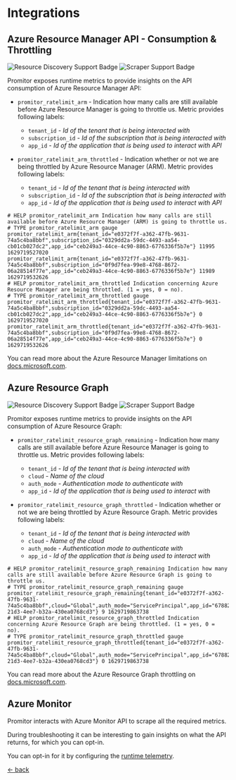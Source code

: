 # Integrations

## Azure Resource Manager API - Consumption & Throttling

![Resource Discovery Support Badge](https://img.shields.io/badge/Support%20for%20Resource%20Discovery-No-red.svg)
![Scraper Support Badge](https://img.shields.io/badge/Support%20for%20Scraper-Yes-green.svg)

Promitor exposes runtime metrics to provide insights on the API consumption of
Azure Resource Manager API:

- `promitor_ratelimit_arm` - Indication how many calls are still available before
  Azure Resource Manager is going to throttle us. Metric provides following labels:
    - `tenant_id` - _Id of the tenant that is being interacted with_
    - `subscription_id` - _Id of the subscription that is being interacted with_
    - `app_id` - _Id of the application that is being used to interact with API_

- `promitor_ratelimit_arm_throttled` - Indication whether or not we are being throttled by Azure Resource Manager
 (ARM). Metric provides following labels:
    - `tenant_id` - _Id of the tenant that is being interacted with_
    - `subscription_id` - _Id of the subscription that is being interacted with_
    - `app_id` - _Id of the application that is being used to interact with API_

```text
# HELP promitor_ratelimit_arm Indication how many calls are still available before Azure Resource Manager (ARM) is going to throttle us.
# TYPE promitor_ratelimit_arm gauge
promitor_ratelimit_arm{tenant_id="e0372f7f-a362-47fb-9631-74a5c4ba8bbf",subscription_id="0329dd2a-59dc-4493-aa54-cb01cb027dc2",app_id="ceb249a3-44ce-4c90-8863-6776336f5b7e"} 11995 1629719527020
promitor_ratelimit_arm{tenant_id="e0372f7f-a362-47fb-9631-74a5c4ba8bbf",subscription_id="0f9d7fea-99e8-4768-8672-06a28514f77e",app_id="ceb249a3-44ce-4c90-8863-6776336f5b7e"} 11989 1629719532626
# HELP promitor_ratelimit_arm_throttled Indication concerning Azure Resource Manager are being throttled. (1 = yes, 0 = no).
# TYPE promitor_ratelimit_arm_throttled gauge
promitor_ratelimit_arm_throttled{tenant_id="e0372f7f-a362-47fb-9631-74a5c4ba8bbf",subscription_id="0329dd2a-59dc-4493-aa54-cb01cb027dc2",app_id="ceb249a3-44ce-4c90-8863-6776336f5b7e"} 0 1629719527020
promitor_ratelimit_arm_throttled{tenant_id="e0372f7f-a362-47fb-9631-74a5c4ba8bbf",subscription_id="0f9d7fea-99e8-4768-8672-06a28514f77e",app_id="ceb249a3-44ce-4c90-8863-6776336f5b7e"} 0 1629719532626
```

You can read more about the Azure Resource Manager limitations on [docs.microsoft.com](https://learn.microsoft.com/en-us/azure/azure-resource-manager/resource-manager-request-limits).

## Azure Resource Graph

![Resource Discovery Support Badge](https://img.shields.io/badge/Support%20for%20Resource%20Discovery-Yes-green.svg)
![Scraper Support Badge](https://img.shields.io/badge/Support%20for%20Scraper-No-red.svg)

Promitor exposes runtime metrics to provide insights on the API consumption of
Azure Resource Graph:

- `promitor_ratelimit_resource_graph_remaining` - Indication how many calls are still available before
  Azure Resource Manager is going to throttle us. Metric provides following labels:
    - `tenant_id` - _Id of the tenant that is being interacted with_
    - `cloud` - _Name of the cloud_
    - `auth_mode` - _Authentication mode to authenticate with_
    - `app_id` - _Id of the application that is being used to interact with_

- `promitor_ratelimit_resource_graph_throttled` - Indication whether or not we are being throttled by Azure Resource
 Graph. Metric provides following labels:
    - `tenant_id` - _Id of the tenant that is being interacted with_
    - `cloud` - _Name of the cloud_
    - `auth_mode` - _Authentication mode to authenticate with_
    - `app_id` - _Id of the application that is being used to interact with_

```text
# HELP promitor_ratelimit_resource_graph_remaining Indication how many calls are still available before Azure Resource Graph is going to throttle us.
# TYPE promitor_ratelimit_resource_graph_remaining gauge
promitor_ratelimit_resource_graph_remaining{tenant_id="e0372f7f-a362-47fb-9631-74a5c4ba8bbf",cloud="Global",auth_mode="ServicePrincipal",app_id="67882a00-21d3-4ee7-b32a-430ea0768cd3"} 9 1629719863738
# HELP promitor_ratelimit_resource_graph_throttled Indication concerning Azure Resource Graph are being throttled. (1 = yes, 0 = no).
# TYPE promitor_ratelimit_resource_graph_throttled gauge
promitor_ratelimit_resource_graph_throttled{tenant_id="e0372f7f-a362-47fb-9631-74a5c4ba8bbf",cloud="Global",auth_mode="ServicePrincipal",app_id="67882a00-21d3-4ee7-b32a-430ea0768cd3"} 0 1629719863738
```

You can read more about the Azure Resource Graph throttling on [docs.microsoft.com](https://learn.microsoft.com/en-us/azure/governance/resource-graph/overview#throttling).

## Azure Monitor

Promitor interacts with Azure Monitor API to scrape all the required metrics.

During troubleshooting it can be interesting to gain insights on what the API returns, for which you can opt-in.

You can opt-in for it by configuring the [runtime telemetry](./../scraping/runtime-configuration.md#azure-monitor).

[&larr; back](../index.md)
